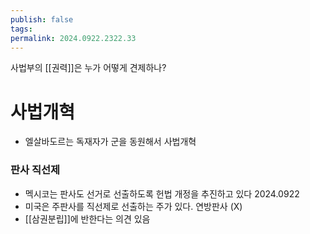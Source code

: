 ```yaml
---
publish: false
tags: 
permalink: 2024.0922.2322.33
---
```

사법부의 [[권력]]은 누가 어떻게 견제하나?

# 사법개혁
- 엘살바도르는 독재자가 군을 동원해서 사법개혁
### 판사 직선제
- 멕시코는 판사도 선거로 선출하도록 헌법 개정을 추진하고 있다 2024.0922
- 미국은 주판사를 직선제로 선출하는 주가 있다. 연방판사 (X)
- [[삼권분립]]에 반한다는 의견 있음

